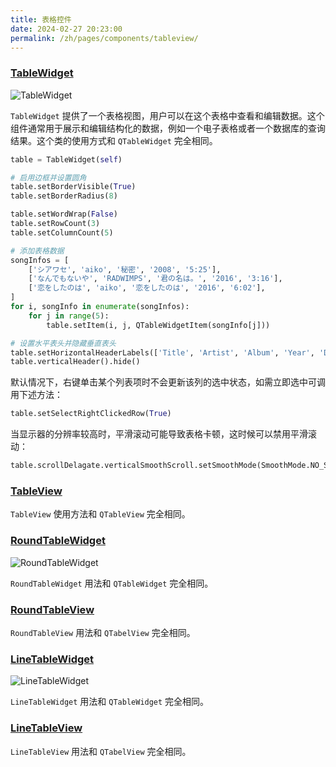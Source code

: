 ```yaml
---
title: 表格控件
date: 2024-02-27 20:23:00
permalink: /zh/pages/components/tableview/
---
```


### [TableWidget](https://pyqt-fluent-widgets.readthedocs.io/zh-cn/latest/autoapi/qfluentwidgets/components/widgets/table_view/index.html#qfluentwidgets.components.widgets.table_view.TableWidget)

![TableWidget](/img/components/tableview/TableView.png)

`TableWidget` 提供了一个表格视图，用户可以在这个表格中查看和编辑数据。这个组件通常用于展示和编辑结构化的数据，例如一个电子表格或者一个数据库的查询结果。这个类的使用方式和 `QTableWidget` 完全相同。

```python
table = TableWidget(self)

# 启用边框并设置圆角
table.setBorderVisible(True)
table.setBorderRadius(8)

table.setWordWrap(False)
table.setRowCount(3)
table.setColumnCount(5)

# 添加表格数据
songInfos = [
    ['シアワセ', 'aiko', '秘密', '2008', '5:25'],
    ['なんでもないや', 'RADWIMPS', '君の名は。', '2016', '3:16'],
    ['恋をしたのは', 'aiko', '恋をしたのは', '2016', '6:02'],
]
for i, songInfo in enumerate(songInfos):
    for j in range(5):
        table.setItem(i, j, QTableWidgetItem(songInfo[j]))

# 设置水平表头并隐藏垂直表头
table.setHorizontalHeaderLabels(['Title', 'Artist', 'Album', 'Year', 'Duration'])
table.verticalHeader().hide()
```

默认情况下，右键单击某个列表项时不会更新该列的选中状态，如需立即选中可调用下述方法：
```python
table.setSelectRightClickedRow(True)
```

当显示器的分辨率较高时，平滑滚动可能导致表格卡顿，这时候可以禁用平滑滚动：

```python
table.scrollDelagate.verticalSmoothScroll.setSmoothMode(SmoothMode.NO_SMOOTH)
```



### [TableView](https://pyqt-fluent-widgets.readthedocs.io/zh-cn/latest/autoapi/qfluentwidgets/components/widgets/table_view/index.html#qfluentwidgets.components.widgets.table_view.TableView)

`TableView` 使用方法和 `QTableView` 完全相同。


### [RoundTableWidget](https://qfluentwidgets.com/zh/price)

![RoundTableWidget](/img/components/tableview/RoundTableView.png)

`RoundTableWidget` 用法和 `QTableWidget` 完全相同。


### [RoundTableView](https://qfluentwidgets.com/zh/price)

`RoundTableView` 用法和 `QTabelView` 完全相同。


### [LineTableWidget](https://qfluentwidgets.com/zh/price)

![LineTableWidget](/img/components/tableview/LineTableView.png)

`LineTableWidget` 用法和 `QTableWidget` 完全相同。


### [LineTableView](https://qfluentwidgets.com/zh/price)

`LineTableView` 用法和 `QTabelView` 完全相同。